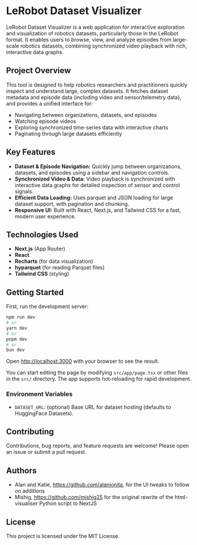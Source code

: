 # LeRobot Dataset Visualizer

LeRobot Dataset Visualizer is a web application for interactive exploration and visualization of robotics datasets, particularly those in the LeRobot format. It enables users to browse, view, and analyze episodes from large-scale robotics datasets, combining synchronized video playback with rich, interactive data graphs.

## Project Overview

This tool is designed to help robotics researchers and practitioners quickly inspect and understand large, complex datasets. It fetches dataset metadata and episode data (including video and sensor/telemetry data), and provides a unified interface for:

- Navigating between organizations, datasets, and episodes
- Watching episode videos
- Exploring synchronized time-series data with interactive charts
- Paginating through large datasets efficiently

## Key Features

- **Dataset & Episode Navigation:** Quickly jump between organizations, datasets, and episodes using a sidebar and navigation controls.
- **Synchronized Video & Data:** Video playback is synchronized with interactive data graphs for detailed inspection of sensor and control signals.
- **Efficient Data Loading:** Uses parquet and JSON loading for large dataset support, with pagination and chunking.
- **Responsive UI:** Built with React, Next.js, and Tailwind CSS for a fast, modern user experience.

## Technologies Used

- **Next.js** (App Router)
- **React**
- **Recharts** (for data visualization)
- **hyparquet** (for reading Parquet files)
- **Tailwind CSS** (styling)

## Getting Started

First, run the development server:

```bash
npm run dev
# or
yarn dev
# or
pnpm dev
# or
bun dev
```

Open [http://localhost:3000](http://localhost:3000) with your browser to see the result.

You can start editing the page by modifying `src/app/page.tsx` or other files in the `src/` directory. The app supports hot-reloading for rapid development.

### Environment Variables

- `DATASET_URL`: (optional) Base URL for dataset hosting (defaults to HuggingFace Datasets).

## Contributing

Contributions, bug reports, and feature requests are welcome! Please open an issue or submit a pull request.

## Authors

- Alan and Katie, https://github.com/alanionita, for the UI tweaks to follow on additions
- Mishig, https://github.com/mishig25 for the original rewrite of the html-visualiser Python script to NextJS 

## License

This project is licensed under the MIT License.

